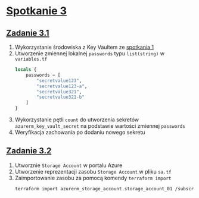 # [Spotkanie 3](https://github.com/cloudstateu/kurs-iac-terraform/blob/master/Zjazd3/zadania.md)


## [Zadanie 3.1](./zadanie1)

1. Wykorzystanie środowiska z Key Vaultem ze [spotkania 1](../spotkanie1/zadanie2/)
2. Utworzenie zmiennej lokalnej `passwords` typu `list(string)` w `variables.tf`
    ```tf
    locals {
        passwords = [
            "secretvalue123",
            "secretvalue123-a",
            "secretvalue321",
            "secretvalue321-b"
        ]
    }
    ```
3. Wykorzystanie pętli `count` do utworzenia sekretów `azurerm_key_vault_secret` na podstawie wartości zmiennej `passwords`
4. Weryfikacja zachowania po dodaniu nowego sekretu


## [Zadanie 3.2](./zadanie2)

1. Utworznie `Storage Account` w portalu Azure
2. Utworzenie reprezentacji zasobu `Storage Account` w pliku `sa.tf`
3. Zaimportowanie zasobu za pomocą komendy `terraform import`
    ```bash
    terraform import azurerm_storage_account.storage_account_01 /subscriptions/e0a3aa17-0bd9-4dc5-803d-6ea393ade30a/resourceGroups/chm-student22/providers/Microsoft.Storage/storageAccounts/tfimportdemobp0204
    ```
   